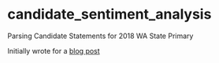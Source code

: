 # candidate_sentiment_analysis
Parsing Candidate Statements for 2018 WA State Primary

Initially wrote for a [blog post](http://zachstednick.name/blog/2018/08/08/sentiment-analysis-of-candidate-statements-by-senate-candidates/)
